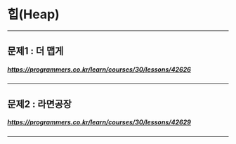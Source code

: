 # 힙(Heap)
----------
## 문제1 : 더 맵게
##### <https://programmers.co.kr/learn/courses/30/lessons/42626>
----------
## 문제2 : 라면공장
##### <https://programmers.co.kr/learn/courses/30/lessons/42629>
----------


